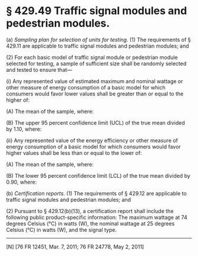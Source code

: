 # § 429.49   Traffic signal modules and pedestrian modules.

(a) *Sampling plan for selection of units for testing.* (1) The requirements of § 429.11 are applicable to traffic signal modules and pedestrian modules; and


(2) For each basic model of traffic signal module or pedestrian module selected for testing, a sample of sufficient size shall be randomly selected and tested to ensure that—


(i) Any represented value of estimated maximum and nominal wattage or other measure of energy consumption of a basic model for which consumers would favor lower values shall be greater than or equal to the higher of:


(A) The mean of the sample, where:


(B) The upper 95 percent confidence limit (UCL) of the true mean divided by 1.10, where:



(ii) Any represented value of the energy efficiency or other measure of energy consumption of a basic model for which consumers would favor higher values shall be less than or equal to the lower of:


(A) The mean of the sample, where:


(B) The lower 95 percent confidence limit (LCL) of the true mean divided by 0.90, where:



(b) *Certification reports.* (1) The requirements of § 429.12 are applicable to traffic signal modules and pedestrian modules; and


(2) Pursuant to § 429.12(b)(13), a certification report shall include the following public product-specific information: The maximum wattage at 74 degrees Celsius (°C) in watts (W), the nominal wattage at 25 degrees Celsius (°C) in watts (W), and the signal type.



---

[N] [76 FR 12451, Mar. 7, 2011; 76 FR 24778, May 2, 2011]




